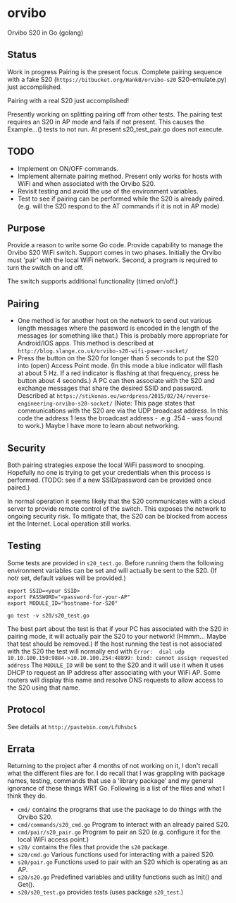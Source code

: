# orvibo

Orvibo S20 in Go (golang)

## Status

Work in progress
Pairing is the present focus. Complete pairing sequence with a fake S20
(`https://bitbucket.org/HankB/orvibo-s20` S20-emulate.py) just accomplished.

Pairing with a real S20 just accomplished!

Presently working on splitting pairing off from other tests. The pairing test
requires an S20 in AP mode and fails if not present. This causes the
Example...() tests to not run. At present s20_test_pair.go does not execute.

## TODO

* Implement on ON/OFF commands.
* Implement alternate pairing method. Present only works for hosts with WiFi
  and when associated with the Orvibo S20.
* Revisit testing and avoid the use of the environment variables.
* Test to see if pairing can be performed while the S20 is already paired.
  (e.g. will the S20 respond to the AT commands if it is not in AP mode)

## Purpose

Provide a reason to write some Go code. Provide capability to manage the Orvibo
S20 WiFi switch. Support comes in two phases. Initially the Orvibo must 'pair' with
the local WiFi network. Second, a program is required to turn the switch on and off.

The switch supports additional functionality (timed on/off.)

## Pairing

* One method is for another host on the network to send out various length messages
  where the password is encoded in the length of the messages (or something like that.)
  This is probably more appropriate for Android/IOS apps. This method is described at
  `http://blog.slange.co.uk/orvibo-s20-wifi-power-socket/`
* Press the button on the S20 for longer than 5 seconds to put the S20 into (open)
  Access Point mode. (In this mode a blue indicator will flash at about 5 Hz.
  If a red indicator is flashing at that frequency, press he button about 4
  seconds.) A PC can then associate with the S20 and exchange messages that
  share the desired SSID and password. Described at
  `https://stikonas.eu/wordpress/2015/02/24/reverse-engineering-orvibo-s20-socket/`
  (Note: This page states that communications with the S20 are via the UDP
  broadcast address. In this code the address 1 less the broadcast address -
  .e.g .254 - was found to work.) Maybe I have more to learn about networking.

## Security

Both pairing strategies expose the local WiFi password to snooping. Hopefully no one is
trying to get your credentials when this process is performed. (TODO: see if
a new SSID/password can be provided once paired.)

In normal operation it seems likely that the S20 communicates with a cloud server to
provide remote control of the switch. This exposes the network to ongoing security risk.
To mitigate that, the S20 can be blocked from access int the Internet. Local operation still works.

## Testing

Some tests are provided in `s20_test.go`. Before running them the following
environment variables can be set and will actually be sent to the S20. (If
notr set, default values will be provided.)

    export SSID=<your SSID>
    export PASSWORD="<password-for-your-AP"
    export MODULE_ID="hostname-for-S20"

    go test -v s20/s20_test.go

The best part about the test is that if your PC has associated with the S20 in pairing
mode, it will actually pair the S20 to your network! (Hmmm... Maybe that test should be
removed.) If the host running the test is not associated with the S20 the test will
normally end with
`
    Error:  dial udp 10.10.100.150:9884->10.10.100.254:48899: bind: cannot assign requested address
`
The `MODULE_ID` will be sent to the S20 and it will use it when it uses DHCP to request an IP address after associating with your WiFi AP. Some routers will display this name and resolve DNS requests to allow access to the S20 using that name.

## Protocol

See details at `http://pastebin.com/LfUhsbcS`

## Errata

Returning to the project after 4 months of not working on it, I don't recall what
the different files are for. I do recall that I was grappling with package names,
testing, commands that use a 'library package' and my general ignorance of these
things WRT Go. Following is a list of the files and what I think they do.

* `cmd/` contains the programs that use the package to do things with the Orvibo S20.
* `cmd/commands/s20_cmd.go` Program to interact with an already paired S20.
* `cmd/pair/s20_pair.go` Program to pair an S20 (e.g. configure it for the local WiFi access point.)
* `s20/` contains the files that provide the `s20` package.
* `s20/cmd.go` Various functions used for interacting with a paired S20.
* `s20/pair.go` Functions used to pair with an S20 which is operating as an AP.
* `s20/s20.go` Predefined variables and utility functions such as Init() and Get().
* `s20/s20_test.go` provides tests (uses package `s20_test`.)
